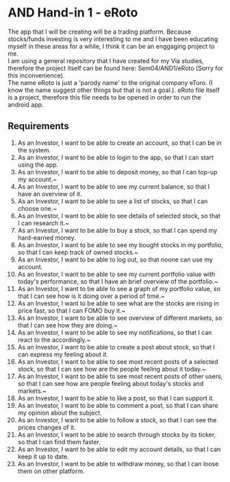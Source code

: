 # AND Hand-in 1 - eRoto

The app that I will be creating will be a trading platform. Because stocks/funds investing is very interesting to me and I have been educating myself in these areas for a while, I think it can be an enggaging project to me.<br/>
I am using a general repository that I have created for my Via studies, therefore the project itself can be found here: Sem04/AND1/eRoto (Sorry for this inconvenience). <br/>
The name eRoto is just a 'parody name' to the original company eToro. (I know the name suggest other things but that is not a goal.).
eRoto file itself is a project, therefore this file needs to be opened in order to run the android app.

## Requirements
1. As an Investor, I want to be able to create an account, so that I can be in the system.
2. As an Investor, I want to be able to login to the app, so that I can start using the app.
3. As an Investor, I want to be able to deposit money, so that I can top-up my account.~
4. As an Investor, I want to be able to see my current balance, so that I have an overview of it.
5. As an Investor, I want to be able to see a list of stocks, so that I can choose one.~
6. As an Investor, I want to be able to see details of selected stock, so that I can research it.~
7. As an Investor, I want to be able to buy a stock, so that I can spend my hard-earned money.
10. As an Investor, I want to be able to see my bought stocks in my portfolio, so that I can keep track of owned stocks.~
11. As an Investor, I want to be able to log out, so that noone can use my account.
12. As an Investor, I want to be able to see my current portfolio value with today's performance, so that I have an brief overview of the portfolio.~
13. As an Investor, I want to be able to see a graph of my portfolio value, so that I can see how is it doing over a period of time.~
14. As an Investor, I want to be able to see what are the stocks are rising in price fast, so that I can FOMO buy it.~
15. As an Investor, I want to be able to see overview of different markets, so that I can see how they are doing.~
16. As an Investor, I want to be able to see my notifications, so that I can react to the accordingly.~
17. As an Investor, I want to be able to create a post about stock, so that I can express my feeling about it.
18. As an Investor, I want to be able to see most recent posts of a selected stock, so that I can see how are the people feeling about it today.~
19. As an Investor, I want to be able to see most recent posts of other users, so that I can see how are people feeling about today's stocks and markets.~
20. As an Investor, I want to be able to like a post, so that I can support it.
21. As an Investor, I want to be able to comment a post, so that I can share my opinion about the subject.
22. As an Investor, I want to be able to follow a stock, so that I can see the prices changes of it.
23. As an Investor, I want to be able to search through stocks by its ticker, so that I can find them faster.
24. As an Investor, I want to be able to edit my account details, so that I can keep it up to date.
25. As an Investor, I want to be able to withdraw money, so that I can loose them on other platform.
